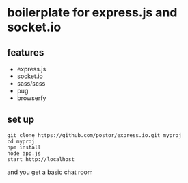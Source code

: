 # boilerplate for express.js and socket.io
## features
- express.js
- socket.io
- sass/scss
- pug
- browserfy

## set up
```bath
git clone https://github.com/postor/express.io.git myproj
cd myproj
npm install
node app.js
start http://localhost
```
and you get a basic chat room
